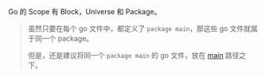 Go 的 Scope 有 Block，Universe 和 Package。

>虽然只要在每个 go 文件中，都定义了 `package main`，那这些 go 文件就属于同一个 package。
> 
>但是，还是建议将同一个 `package main` 的 go 文件，放在 [main](./main) 路径之下。